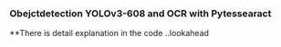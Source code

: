 ### Obejctdetection YOLOv3-608 and OCR with Pytessearact


**There is detail explanation in the code ..lookahead
